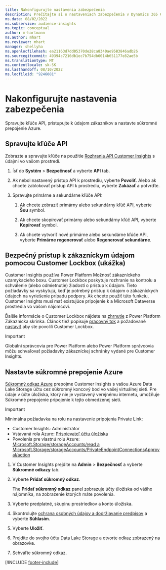 ```yaml
---
title: Nakonfigurujte nastavenia zabezpečenia
description: Prečítajte si o nastaveniach zabezpečenia v Dynamics 365 Customer Insights.
ms.date: 08/02/2022
ms.subservice: audience-insights
ms.topic: conceptual
author: m-hartmann
ms.author: mhart
ms.reviewer: mhart
manager: shellyha
ms.openlocfilehash: ea21163d7dd05370de28ca8340ae9583846adb26
ms.sourcegitcommit: 49394c7216db1ec7b754db6014b651177e82ae5b
ms.translationtype: MT
ms.contentlocale: sk-SK
ms.lasthandoff: 08/10/2022
ms.locfileid: "9246081"
---
```

# <a name="configure-security-settings"></a>Nakonfigurujte nastavenia zabezpečenia

Spravujte kľúče API, pristupujte k údajom zákazníkov a nastavte súkromné prepojenie Azure.

## <a name="manage-api-keys"></a>Spravujte kľúče API

Zobrazte a spravujte kľúče na použitie [Rozhrania API Customer Insights](apis.md) s údajmi vo vašom prostredí.

1. Ísť do **Systém** > **Bezpečnosť** a vyberte **API** tab.

1. Ak nebol nastavený prístup API k prostrediu, vyberte **Povoliť**. Alebo ak chcete zablokovať prístup API k prostrediu, vyberte **Zakázať** a potvrďte.

1. Spravujte primárne a sekundárne kľúče API:

   1. Ak chcete zobraziť primárny alebo sekundárny kľúč API, vyberte **Šou** symbol.

   1. Ak chcete skopírovať primárny alebo sekundárny kľúč API, vyberte **Kopírovať** symbol.

   1. Ak chcete vytvoriť nové primárne alebo sekundárne kľúče API, vyberte **Primárne regenerovať** alebo **Regenerovať sekundárne**.

## <a name="securely-access-customer-data-with-customer-lockbox-preview"></a>Bezpečný prístup k zákazníckym údajom pomocou Customer Lockbox (ukážka)

Customer Insights používa Power Platform Možnosť zákazníckeho uzamykacieho boxu. Customer Lockbox poskytuje rozhranie na kontrolu a schválenie (alebo odmietnutie) žiadostí o prístup k údajom. Tieto požiadavky sa vyskytujú, keď je potrebný prístup k údajom o zákazníckych údajoch na vyriešenie prípadu podpory. Ak chcete použiť túto funkciu, Customer Insights musí mať existujúce pripojenie k a Microsoft Dataverse prostredia vo vašom nájomcovi.

Ďalšie informácie o Customer Lockbox nájdete na [zhrnutie](/power-platform/admin/about-lockbox#summary) z Power Platform Zákaznícka skrinka. Článok tiež popisuje [pracovný tok](/power-platform/admin/about-lockbox#workflow) a požadované [nastaviť](/power-platform/admin/about-lockbox#enable-the-lockbox-policy) aby ste povolili Customer Lockbox.

> [!IMPORTANT]
> Globálni správcovia pre Power Platform alebo Power Platform správcovia môžu schvaľovať požiadavky zákazníckej schránky vydané pre Customer Insights.

## <a name="set-up-an-azure-private-link"></a>Nastavte súkromné prepojenie Azure

[Súkromný odkaz Azure](/azure/private-link/private-link-overview) prepojme Customer Insights s vašou Azure Data Lake Storage účtu cez súkromný koncový bod vo vašej virtuálnej sieti. Pre údaje v účte úložiska, ktorý nie je vystavený verejnému internetu, umožňuje Súkromné prepojenie pripojenie k tejto obmedzenej sieti.

> [!IMPORTANT]
> Minimálna požiadavka na rolu na nastavenie pripojenia Private Link:
>
> - Customer Insights: Administrátor
> - Vstavaná rola Azure: [Prispievateľ účtu úložiska](/azure/role-based-access-control/built-in-roles#storage-account-contributor)
> - Povolenia pre vlastnú rolu Azure: [Microsoft.Storage/storageAccounts/read a Microsoft.Storage/storageAccounts/PrivateEndpointConnectionsApproval/action](/azure/role-based-access-control/resource-provider-operations#microsoftstorage)

1. V Customer Insights prejdite na **Admin** > **Bezpečnosť** a vyberte **Súkromné odkazy** tab.

1. Vyberte **Pridať súkromný odkaz**.

   The **Pridať súkromný odkaz** panel zobrazuje účty úložiska od vášho nájomníka, na zobrazenie ktorých máte povolenia.

1. Vyberte predplatné, skupinu prostriedkov a konto úložiska.

1. Skontrolujte [ochrana osobných údajov a dodržiavanie predpisov](connections.md#data-privacy-and-compliance) a vyberte **Súhlasím**.

1. Vyberte **Uložiť**.

1. Prejdite do svojho účtu Data Lake Storage a otvorte odkaz zobrazený na obrazovke.

1. Schváľte súkromný odkaz.


[!INCLUDE [footer-include](includes/footer-banner.md)]
